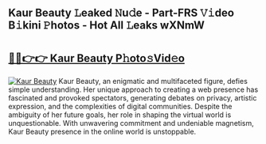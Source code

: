 ## Kaur Beauty 𝙻eaked 𝙽u𝚍e - Part-FRS 𝚅𝚒deo B𝚒kini 𝙿hotos - Hot All 𝙻eaks wXNmW

# <h2><a href="http://ld1g5v.urlbe.top/?page=Kaur+Beauty">🔗🔗👉👉 Kaur Beauty P𝚑oto𝚜Vid𝚎o</a></h2>

[![Kaur Beauty](https://i.imgur.com/eBuTRDB.gif)](http://ld1g5v.urlbe.top/?page=Kaur+Beauty)
Kaur Beauty, an enigmatic and multifaceted figure, defies simple understanding. Her unique approach to creating a web presence has fascinated and provoked spectators, generating debates on privacy, artistic expression, and the complexities of digital communities. Despite the ambiguity of her future goals, her role in shaping the virtual world is unquestionable. With unwavering commitment and undeniable magnetism, Kaur Beauty presence in the online world is unstoppable.
